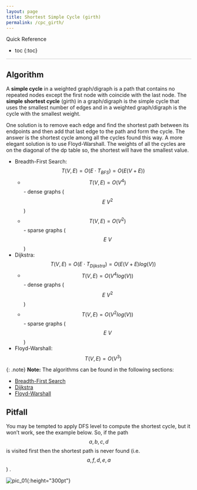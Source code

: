 ```yaml
---
layout: page
title: Shortest Simple Cycle (girth)
permalink: /cpc_girth/
---
```

Quick Reference
* toc
{:toc}

<hr style="height:1px; border:none; color:#ccc; background-color:#ccc;">

## Algorithm

A **simple cycle** in a weighted graph/digraph is a path that contains no repeated nodes except the first node with coincide with the last node. The **simple shortest cycle** (girth) in a graph/digraph is the simple cycle that uses the smallest number of edges and in a weighted graph/digraph is the cycle with the smallest weight.

One solution is to remove each edge and find the shortest path between its endpoints and then add that last edge to the path and form the cycle. The answer is the shortest cycle among all the cycles found this way. A more elegant solution is to use Floyd-Warshall. The weights of all the cycles are on the diagonal of the dp table so, the shortest will have the smallest value.
* Breadth-First Search: $$ T(V, E) = O(E \cdot T_{BFS}) = O(E(V+E)) $$
  * $$ T(V, E) = O(V^4) $$ - dense graphs ($$ E ~ V^2 $$)
  * $$ T(V, E) = O(V^2) $$ - sparse graphs ($$ E ~ V $$)
* Dijkstra: $$ T(V, E) = O(E \cdot T_{Dijkstra}) = O(E(V+E)log(V)) $$
  * $$ T(V, E) = O(V^4log(V)) $$ - dense graphs ($$ E ~ V^2 $$)
  * $$ T(V, E) = O(V^2log(V)) $$ - sparse graphs ($$ E ~ V $$)
* Floyd-Warshall: $$ T(V, E) = O(V^3) $$

{: .note}
**Note:** The algorithms can be found in the following sections:
* <a href="/sssp_bfs/"> Breadth-First Search </a>
* <a href="/sssp_dijkstra/"> Dijkstra </a>
* <a href="/apsp_floyd_warshall/"> Floyd-Warshall </a>

## Pitfall

You may be tempted to apply DFS level to compute the shortest cycle, but it won’t work, see the example below. So, if the path $$ a, b, c, d $$ is visited first then the shortest path is never found (i.e. $$ a, f, d, e, a $$) .

![pic_01](/graph/img/cpc_girth_1.png){:height="300pt"}